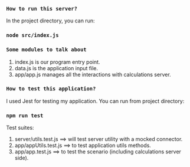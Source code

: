 ### `How to run this server?`

In the project directory, you can run:

### `node src/index.js`

### `Some modules to talk about`
1. index.js is our program entry point.
2. data.js is the application input file.
3. app/app.js manages all the interactions with calculations server.

### `How to test this application?`

I used Jest for testing my application.
You can run from project directory:
### `npm run test`
Test suites:
1. server/utils.test.js ==> will test server utility with a mocked connector.
2. app/appUtils.test.js ==> to test application utils methods.
3. app/app.test.js ==> to test the scenario (including calculations server side).